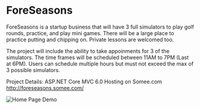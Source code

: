 # ForeSeasons
ForeSeasons is a startup business that will have 3 full simulators to play golf rounds, practice, and play mini games. 
There will be a large place to practice putting and chipping on. Private lessons are welcomed too. 

The project will include the ability to take appoinments for 3 of the simulators. The time frames will be scheduled between
11AM to 7PM (Last at 6PM). Users can schedule multiple hours but must not exceed the max of 3 possible simulators. 

Project Details:
ASP.NET Core MVC 6.0
Hosting on Somee.com
http://foreseasons.somee.com/

![Home Page Demo](demoHome.PNG)

